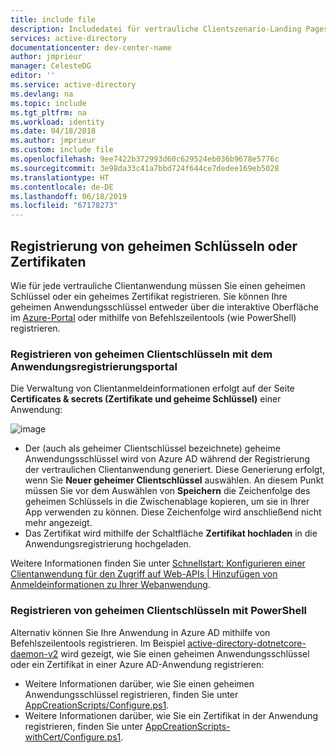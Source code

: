 ```yaml
---
title: include file
description: Includedatei für vertrauliche Clientszenario-Landing Pages (Daemon, Web-App, Web-API)
services: active-directory
documentationcenter: dev-center-name
author: jmprieur
manager: CelesteDG
editor: ''
ms.service: active-directory
ms.devlang: na
ms.topic: include
ms.tgt_pltfrm: na
ms.workload: identity
ms.date: 04/18/2018
ms.author: jmprieur
ms.custom: include file
ms.openlocfilehash: 9ee7422b372993d60c629524eb036b9678e5776c
ms.sourcegitcommit: 3e98da33c41a7bbd724f644ce7dedee169eb5028
ms.translationtype: HT
ms.contentlocale: de-DE
ms.lasthandoff: 06/18/2019
ms.locfileid: "67178273"
---
```

## <a name="registration-of-secrets-or-certificates"></a>Registrierung von geheimen Schlüsseln oder Zertifikaten

Wie für jede vertrauliche Clientanwendung müssen Sie einen geheimen Schlüssel oder ein geheimes Zertifikat registrieren. Sie können Ihre geheimen Anwendungsschlüssel entweder über die interaktive Oberfläche im [Azure-Portal](https://portal.azure.com/#blade/Microsoft_AAD_IAM/ActiveDirectoryMenuBlade/RegisteredAppsPreview) oder mithilfe von Befehlszeilentools (wie PowerShell) registrieren.

### <a name="registering-client-secrets-using-the-application-registration-portal"></a>Registrieren von geheimen Clientschlüsseln mit dem Anwendungsregistrierungsportal

Die Verwaltung von Clientanmeldeinformationen erfolgt auf der Seite **Certificates & secrets (Zertifikate und geheime Schlüssel)** einer Anwendung:

![image](../articles/active-directory/develop/media/quickstart-update-azure-ad-app-preview/credentials-certificates-secrets-expanded.png)

- Der (auch als geheimer Clientschlüssel bezeichnete) geheime Anwendungsschlüssel wird von Azure AD während der Registrierung der vertraulichen Clientanwendung generiert. Diese Generierung erfolgt, wenn Sie **Neuer geheimer Clientschlüssel** auswählen. An diesem Punkt müssen Sie vor dem Auswählen von **Speichern** die Zeichenfolge des geheimen Schlüssels in die Zwischenablage kopieren, um sie in Ihrer App verwenden zu können. Diese Zeichenfolge wird anschließend nicht mehr angezeigt.
- Das Zertifikat wird mithilfe der Schaltfläche **Zertifikat hochladen** in die Anwendungsregistrierung hochgeladen.

Weitere Informationen finden Sie unter [Schnellstart: Konfigurieren einer Clientanwendung für den Zugriff auf Web-APIs | Hinzufügen von Anmeldeinformationen zu Ihrer Webanwendung](../articles/active-directory/develop/quickstart-configure-app-access-web-apis.md#add-credentials-to-your-web-application).

### <a name="registering-client-secrets-using-powershell"></a>Registrieren von geheimen Clientschlüsseln mit PowerShell

Alternativ können Sie Ihre Anwendung in Azure AD mithilfe von Befehlszeilentools registrieren. Im Beispiel [active-directory-dotnetcore-daemon-v2](https://github.com/Azure-Samples/active-directory-dotnetcore-daemon-v2) wird gezeigt, wie Sie einen geheimen Anwendungsschlüssel oder ein Zertifikat in einer Azure AD-Anwendung registrieren:

- Weitere Informationen darüber, wie Sie einen geheimen Anwendungsschlüssel registrieren, finden Sie unter [AppCreationScripts/Configure.ps1](https://github.com/Azure-Samples/active-directory-dotnetcore-daemon-v2/blob/5199032b352a912e7cc0fce143f81664ba1a8c26/AppCreationScripts/Configure.ps1#L190).
- Weitere Informationen darüber, wie Sie ein Zertifikat in der Anwendung registrieren, finden Sie unter [AppCreationScripts-withCert/Configure.ps1](https://github.com/Azure-Samples/active-directory-dotnetcore-daemon-v2/blob/5199032b352a912e7cc0fce143f81664ba1a8c26/AppCreationScripts-withCert/Configure.ps1#L162-L178).